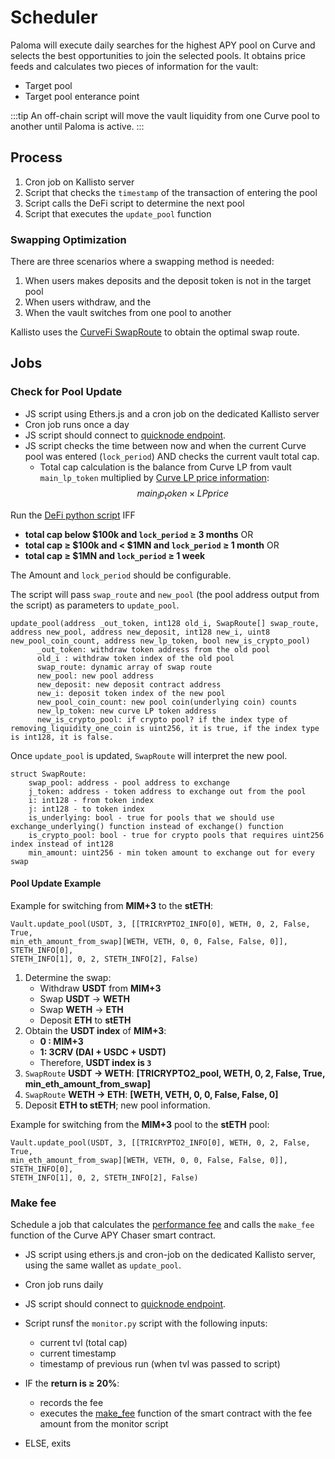 # Scheduler

Paloma will execute daily searches for the highest APY pool on Curve and selects the best 
opportunities to join the selected pools. It obtains price feeds and calculates two pieces 
of information for the vault:

- Target pool
- Target pool enterance point

:::tip An off-chain script will move the vault liquidity from one Curve pool to another until Paloma is active.
:::

## Process

1. Cron job on Kallisto server
2. Script that checks the `timestamp` of the transaction of entering the pool
3. Script calls the DeFi script to determine the next pool 
4. Script that executes the `update_pool` function

### Swapping Optimization

There are three scenarios where a swapping method is needed:

1. When users makes deposits and the deposit token is not in the target pool
2. When users withdraw, and the 
3. When the vault switches from one pool to another 

Kallisto uses the [CurveFi SwapRoute](https://github.com/curvefi/curve-js#router-exchange) to obtain the optimal swap route.

## Jobs

### Check for Pool Update

- JS script using Ethers.js and a cron job on the dedicated Kallisto server
- Cron job runs once a day
- JS script should connect to [quicknode endpoint](https://www.quicknode.com/endpoints/44685).
- JS script checks the time between now and when the current Curve pool was entered (`lock_period`) AND checks the current vault total cap.
    - Total cap calculation is the balance from Curve LP from vault `main_lp_token` multiplied by 
      [Curve LP price information](https://thegraph.com/explorer/subgraph?id=4yx4rR6Kf8WH4RJPGhLSHojUxJzRWgEZb51iTran1sEG&view=Overview):
      $$ main_lp_token \times LP price$$

Run the [DeFi python script](https://github.com/VolumeFi/volume_defi_strategy/tree/b4b7d3ea2d709ca271035d9d8f69e012845be6b8) IFF

  - **total cap below $100k and `lock_period` ≥ 3 months** OR
  - **total cap ≥ $100k and < $1MN  and `lock_period` ≥ 1 month** OR
  - **total cap ≥ $1MN and `lock_period`  ≥ 1 week**

The Amount and `lock_period` should be configurable.
  
The script will pass `swap_route` and `new_pool` (the pool address output from the script) as parameters to `update_pool`.

```rust{4-5}
update_pool(address _out_token, int128 old_i, SwapRoute[] swap_route, address new_pool, address new_deposit, int128 new_i, uint8 new_pool_coin_count, address new_lp_token, bool new_is_crypto_pool)
      _out_token: withdraw token address from the old pool
      old_i : withdraw token index of the old pool
      swap_route: dynamic array of swap route
      new_pool: new pool address
      new_deposit: new deposit contract address
      new_i: deposit token index of the new pool
      new_pool_coin_count: new pool coin(underlying coin) counts
      new_lp_token: new curve LP token address
      new_is_crypto_pool: if crypto pool? if the index type of removing_liquidity_one_coin is uint256, it is true, if the index type is int128, it is false.
```

Once `update_pool` is updated, `SwapRoute` will interpret the new pool.

```rust{=
struct SwapRoute:
    swap_pool: address - pool address to exchange
    j_token: address - token address to exchange out from the pool
    i: int128 - from token index
    j: int128 - to token index
    is_underlying: bool - true for pools that we should use exchange_underlying() function instead of exchange() function
    is_crypto_pool: bool - true for crypto pools that requires uint256 index instead of int128
    min_amount: uint256 - min token amount to exchange out for every swap
```

#### Pool Update Example

Example for switching from **MIM+3** to the **stETH**:

```shell
Vault.update_pool(USDT, 3, [[TRICRYPTO2_INFO[0], WETH, 0, 2, False, True, 
min_eth_amount_from_swap][WETH, VETH, 0, 0, False, False, 0]], STETH_INFO[0], 
STETH_INFO[1], 0, 2, STETH_INFO[2], False)
```

1. Determine the swap:
   - Withdraw **USDT** from **MIM+3**
   - Swap **USDT** -> **WETH**
   - Swap **WETH** -> **ETH**
   - Deposit **ETH** to **stETH**
2. Obtain the **USDT index** of **MIM+3**:
   - **0 : MIM+3**
   - **1: 3CRV (DAI + USDC + USDT)**
   - Therefore, **USDT index is `3`**
3. `SwapRoute` **USDT ->  WETH**: **[TRICRYPTO2_pool, WETH, 0, 2, False, True, min_eth_amount_from_swap]**
4. `SwapRoute` **WETH -> ETH**: **[WETH, VETH, 0, 0, False, False, 0]**
5. Deposit **ETH to stETH**; new pool information.


Example for switching from the **MIM+3** pool to the **stETH** pool:

```shell
Vault.update_pool(USDT, 3, [[TRICRYPTO2_INFO[0], WETH, 0, 2, False, True, 
min_eth_amount_from_swap][WETH, VETH, 0, 0, False, False, 0]], STETH_INFO[0], 
STETH_INFO[1], 0, 2, STETH_INFO[2], False)
```

### Make fee

Schedule a job that calculates the [performance fee](fees.md#fee-types) and calls the `make_fee` function of 
the Curve APY Chaser smart contract.

- JS script using ethers.js and cron-job on the dedicated Kallisto server, using the same wallet as `update_pool`.
- Cron job runs daily
- JS script should connect to [quicknode endpoint](https://www.quicknode.com/endpoints/44685).
- Script runsf the `monitor.py` script with the following inputs:
    - current tvl (total cap)
    - current timestamp
    - timestamp of previous run (when tvl was passed to script)

- IF the **return is ≥ 20%**:
    - records the fee
    - executes the [make_fee](https://github.com/kallisto-finance/curve-apy-vault/blob/4bfdfcbac62664569ace652aa606edd9e0df5e22/contracts/curve_apy_vault.vy#L573) 
      function of the smart contract with the fee amount from the monitor script
- ELSE, exits